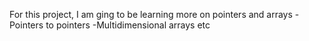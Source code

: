 For this project, I am ging to be learning more on pointers and arrays
-Pointers to pointers
-Multidimensional arrays etc
